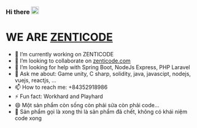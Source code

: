 ### Hi there <img src='https://qpluspicture.oss-cn-beijing.aliyuncs.com/6LjjQA/Hi.gif' alt='Hi' width="20"/>


# WE ARE [ZENTICODE](https://www.facebook.com/zenticode/)

- 🔭 I’m currently working on ZENTICODE
- 👯 I’m looking to collaborate on [zenticode.com](https://zenticode.com/)
- 🤔 I’m looking for help with Spring Boot, NodeJs Express, PHP Laravel
- 💬 Ask me about: Game unity, C sharp, solidity, java, javascipt, nodejs, vuejs, reactjs, ...
- 📫 How to reach me: +84352918986
- ⚡ Fun fact: Workhard and Playhard
- 😄 Một sản phẩm còn sống còn phải sửa còn phải code... 
- 🌱 Sản phẩm gọi là xong thì là sản phẩm đã chết, không có khái niệm code xong
